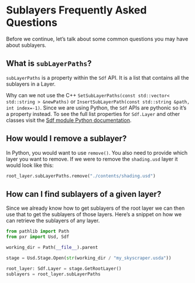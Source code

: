 
# Sublayers Frequently Asked Questions

Before we continue, let’s talk about some common questions you may have about sublayers.

## What is `subLayerPaths`?

`subLayerPaths` is a property within the `Sdf` API. It is a list that contains all the sublayers in a Layer.

Why can we not use the C++ `SetSubLayerPaths(const std::vector< std::string > &newPaths)` or `InsertSubLayerPath(const std::string &path, int index=-1)`. Since we are using Python, the `Sdf` APIs are pythonic so it’s a property instead. To see the full list properties for `Sdf.Layer` and other classes visit the [Sdf module Python documentation](https://docs.omniverse.nvidia.com/kit/docs/pxr-usd-api/latest/pxr/Sdf.html).

## How would I remove a sublayer?

In Python, you would want to use `remove()`. You also need to provide which layer you want to remove. If we were to remove the `shading.usd` layer it would look like this:

```py
root_layer.subLayerPaths.remove("./contents/shading.usd")
```

## How can I find sublayers of a given layer?

Since we already know how to get sublayers of the root layer we can then use that to get the sublayers of those layers. Here’s a snippet on how we can retrieve the sublayers of any layer.

```py
from pathlib import Path
from pxr import Usd, Sdf

working_dir = Path(__file__).parent

stage = Usd.Stage.Open(str(working_dir / "my_skyscraper.usda"))

root_layer: Sdf.Layer = stage.GetRootLayer()
sublayers = root_layer.subLayerPaths
```
